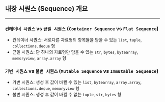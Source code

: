 ## 내장 시퀀스 (Sequence) 개요
---
### `컨테이너 시퀀스` vs `균일 시퀀스` (`Container Sequence` vs `Flat Sequence`)
- 컨테이너 시퀀스: 서로다른 자료형의 항목들을 담을 수 있는 `list`, `tuple`, `collections.deque` 형
- 균일 시퀀스: 단 하나의 자료형만 담을 수 있는 `str`, `bytes`, `bytearray`, `memoryview`, `array.array` 형


### `가변 시퀀스` vs `불변 시퀀스` (`Mutable Sequence` vs `Immutable Sequence`)
- 가변 시퀀스: 생성 후 값이 바뀔 수 있는 `list`, `bytearray`, `array.array`, `collections.deque`, `memoryview` 형
- 불변 시퀀스: 생성 후 값이 바뀔 수 없는 `tuple`, `str`, `bytes` 형